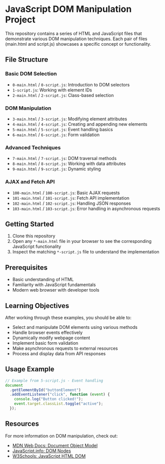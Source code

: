 # JavaScript DOM Manipulation Project

This repository contains a series of HTML and JavaScript files that demonstrate various DOM manipulation techniques. Each pair of files (main.html and script.js) showcases a specific concept or functionality.

## File Structure

### Basic DOM Selection

- `0-main.html` / `0-script.js`: Introduction to DOM selectors
- `1-script.js`: Working with element IDs
- `2-main.html` / `2-script.js`: Class-based selection

### DOM Manipulation

- `3-main.html` / `3-script.js`: Modifying element attributes
- `4-main.html` / `4-script.js`: Creating and appending new elements
- `5-main.html` / `5-script.js`: Event handling basics
- `6-main.html` / `6-script.js`: Form validation

### Advanced Techniques

- `7-main.html` / `7-script.js`: DOM traversal methods
- `8-main.html` / `8-script.js`: Working with data attributes
- `9-main.html` / `9-script.js`: Dynamic styling

### AJAX and Fetch API

- `100-main.html` / `100-script.js`: Basic AJAX requests
- `101-main.html` / `101-script.js`: Fetch API implementation
- `102-main.html` / `102-script.js`: Handling JSON responses
- `103-main.html` / `103-script.js`: Error handling in asynchronous requests

## Getting Started

1. Clone this repository
2. Open any `*-main.html` file in your browser to see the corresponding JavaScript functionality
3. Inspect the matching `*-script.js` file to understand the implementation

## Prerequisites

- Basic understanding of HTML
- Familiarity with JavaScript fundamentals
- Modern web browser with developer tools

## Learning Objectives

After working through these examples, you should be able to:

- Select and manipulate DOM elements using various methods
- Handle browser events effectively
- Dynamically modify webpage content
- Implement basic form validation
- Make asynchronous requests to external resources
- Process and display data from API responses

## Usage Example

```javascript
// Example from 5-script.js - Event handling
document
  .getElementById("buttonElement")
  .addEventListener("click", function (event) {
    console.log("Button clicked!");
    event.target.classList.toggle("active");
  });
```

## Resources

For more information on DOM manipulation, check out:

- [MDN Web Docs: Document Object Model](https://developer.mozilla.org/en-US/docs/Web/API/Document_Object_Model)
- [JavaScript.info: DOM Nodes](https://javascript.info/dom-nodes)
- [W3Schools: JavaScript HTML DOM](https://www.w3schools.com/js/js_htmldom.asp)
